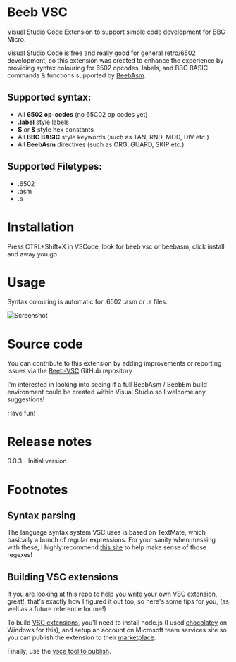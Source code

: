 # Beeb VSC
[Visual Studio Code](https://code.visualstudio.com/) Extension to support simple code development for BBC Micro.

Visual Studio Code is free and really good for general retro/6502 development, so this extension was created to enhance the experience by providing syntax colouring for 6502 opcodes, labels, and BBC BASIC commands & functions supported by [BeebAsm](https://github.com/tom-seddon/beebasm).

## Supported syntax:
- All **6502 op-codes** (no 65C02 op codes yet)
- **.label** style labels
- **$** or **&** style hex constants
- All **BBC BASIC** style keywords (such as TAN, RND, MOD, DIV etc.)
- All **BeebAsm** directives (such as ORG, GUARD, SKIP etc.)

## Supported Filetypes:
- .6502
- .asm
- .s


# Installation

Press CTRL+Shift+X in VSCode, look for beeb vsc or beebasm, click install and away you go.

# Usage

Syntax colouring is automatic for .6502 .asm or .s files.

![Screenshot](https://github.com/simondotm/beeb-vsc/blob/master/images/example.png?raw=true)


# Source code

You can contribute to this extension by adding improvements or reporting issues via the [Beeb-VSC](https://github.com/simondotm/beeb-vsc) GitHub repository

I'm interested in looking into seeing if a full BeebAsm / BeebEm build environment could be created within Visual Studio so I welcome any suggestions!

Have fun!

# Release notes

0.0.3 - Initial version


# Footnotes

## Syntax parsing
The language syntax system VSC uses is based on TextMate, which basically a bunch of regular expressions.
For your sanity when messing with these, I highly recommend [this site](https://regex101.com/) to help make sense of those regexes!

## Building VSC extensions
If you are looking at this repo to help you write your own VSC extension, great!, that's exactly how I figured it out too, so here's some tips for you, (as well as a future reference for me!)

To build [VSC extensions](https://code.visualstudio.com/docs/extensions/overview), you'll need to install node.js (I used [chocolatey](https://chocolatey.org/) on Windows for this), and setup an account on Microsoft team services site so you can publish the extension to their [marketplace](https://code.visualstudio.com/docs/editor/extension-gallery).

Finally, use the [vsce tool to publish](https://code.visualstudio.com/docs/tools/vscecli).

